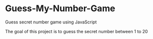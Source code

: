 # Guess-My-Number-Game
Guess secret number game using JavaScript

The goal of this project is to guess the secret number between 1 to 20
